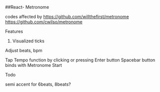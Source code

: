 ##React- Metronome

codes affected by 
  https://github.com/willthefirst/metronome
  https://github.com/cwilso/metronome

Features

1. Visualized ticks

Adjust beats, bpm

Tap Tempo function by clicking or pressing Enter button
Spacebar button binds with Metronome Start


Todo

semi accent for 6beats, 8beats?
